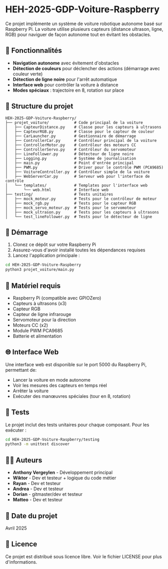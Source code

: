 # HEH-2025-GDP-Voiture-Raspberry

Ce projet implémente un système de voiture robotique autonome basé sur Raspberry Pi. La voiture utilise plusieurs capteurs (distance ultrason, ligne, RGB) pour naviguer de façon autonome tout en évitant les obstacles.

## 🚗 Fonctionnalités

- **Navigation autonome** avec évitement d'obstacles
- **Détection de couleurs** pour déclencher des actions (démarrage avec couleur verte)
- **Détection de ligne noire** pour l'arrêt automatique
- **Interface web** pour contrôler la voiture à distance
- **Modes spéciaux** : trajectoire en 8, rotation sur place

## 📂 Structure du projet

```
HEH-2025-GDP-Voiture-Raspberry/
├── projet_voiture/           # Code principal de la voiture
│   ├── CapteurDistance.py    # Classe pour les capteurs à ultrasons
│   ├── CapteurRGB.py         # Classe pour le capteur de couleur
│   ├── CarLauncher.py        # Gestionnaire de démarrage
│   ├── ControllerCar.py      # Contrôleur principal de la voiture
│   ├── ControllerMotor.py    # Contrôleur des moteurs CC
│   ├── ControllerServo.py    # Contrôleur du servomoteur
│   ├── LineFollower.py       # Détecteur de ligne noire
│   ├── Logging.py            # Système de journalisation
│   ├── main.py               # Point d'entrée principal
│   ├── PWM.py                # Driver pour le contrôle PWM (PCA9685)
│   ├── VoitureController.py  # Contrôleur simple de la voiture
│   ├── WebServerCar.py       # Serveur web pour l'interface de contrôle
│   └── templates/            # Templates pour l'interface web
│       └── web.html          # Interface web
├── testing/                  # Tests unitaires
│   ├── mock_moteur.py        # Tests pour le contrôleur de moteur
│   ├── mock_rgb.py           # Tests pour le capteur RGB
│   ├── mock_servo_moteur.py  # Tests pour le servomoteur
│   ├── mock_ultrason.py      # Tests pour les capteurs à ultrasons
│   └── test_lineFollower.py  # Tests pour le détecteur de ligne
```

## 🏁 Démarrage

1. Clonez ce dépôt sur votre Raspberry Pi
2. Assurez-vous d'avoir installé toutes les dépendances requises
3. Lancez l'application principale :

```bash
cd HEH-2025-GDP-Voiture-Raspberry
python3 projet_voiture/main.py
```

## 🔌 Matériel requis

- Raspberry Pi (compatible avec GPIOZero)
- Capteurs à ultrasons (x3)
- Capteur RGB
- Capteur de ligne infrarouge
- Servomoteur pour la direction
- Moteurs CC (x2)
- Module PWM PCA9685
- Batterie et alimentation

## 🌐 Interface Web

Une interface web est disponible sur le port 5000 du Raspberry Pi, permettant de:
- Lancer la voiture en mode autonome
- Voir les mesures des capteurs en temps réel
- Arrêter la voiture
- Exécuter des manœuvres spéciales (tour en 8, rotation)

## 🧪 Tests

Le projet inclut des tests unitaires pour chaque composant. Pour les exécuter :

```bash
cd HEH-2025-GDP-Voiture-Raspberry/testing
python3 -m unittest discover
```

## 👨‍💻 Auteurs

- **Anthony Vergeylen** - Développement principal
- **Wiktor** - Dev et testeur + logique du code métier
- **Rayan** - Dev et testeur 
- **Andrea** - Dev et testeur
- **Dorian** - gitmaster/dev et testeur
- **Matteo** - Dev et testeur

## 📅 Date du projet

Avril 2025

## 📄 Licence

Ce projet est distribué sous licence libre. Voir le fichier LICENSE pour plus d'informations.